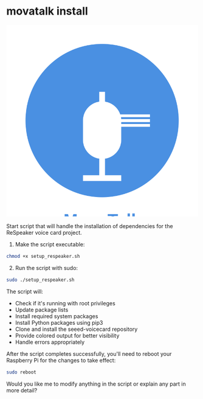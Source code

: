 # movatalk install

![movatalk.svg](movatalk.svg)



Start script that will handle the installation of dependencies for the ReSpeaker voice card project. 

1. Make the script executable:
```bash
chmod +x setup_respeaker.sh
```

2. Run the script with sudo:
```bash
sudo ./setup_respeaker.sh
```

The script will:
- Check if it's running with root privileges
- Update package lists
- Install required system packages
- Install Python packages using pip3
- Clone and install the seeed-voicecard repository
- Provide colored output for better visibility
- Handle errors appropriately

After the script completes successfully, you'll need to reboot your Raspberry Pi for the changes to take effect:
```bash
sudo reboot
```

Would you like me to modify anything in the script or explain any part in more detail?
